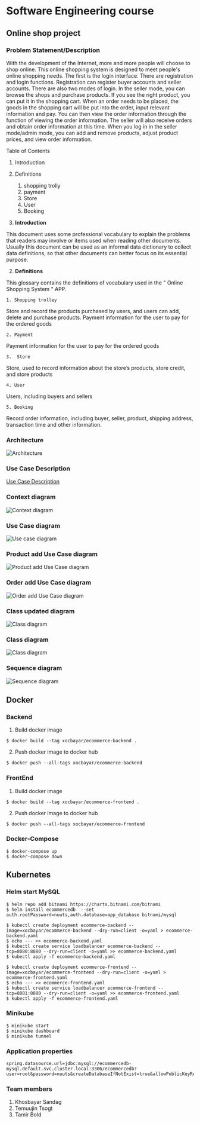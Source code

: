 # Software Engineering course

## Online shop project

### Problem Statement/Description
With the development of the Internet, more and more people will choose to shop online. This online shopping system is designed to meet people's online shopping needs. The first is the login interface. There are registration and login functions. Registration can register buyer accounts and seller accounts. There are also two modes of login. In the seller mode, you can browse the shops and purchase products. If you see the right product, you can put it in the shopping cart. When an order needs to be placed, the goods in the shopping cart will be put into the order, input relevant information and pay. You can then view the order information through the function of viewing the order information. The seller will also receive orders and obtain order information at this time. When you log in in the seller mode/admin mode, you can add and remove products, adjust product prices, and view order information.

Table of Contents
1. Introduction 
2. Definitions 
    1. shopping trolly 
    2. payment 
    3. Store 
    4. User 
    5. Booking 

1. **Introduction**

This document uses some professional vocabulary to explain the problems that readers may involve or items used when reading other documents. Usually this document can be used as an informal data dictionary to collect data definitions, so that other documents can better focus on its essential purpose.

2. **Definitions**

This glossary contains the definitions of vocabulary used in the " Online Shopping System " APP.
   
    1. Shopping trolley

Store and record the products purchased by users, and users can add, delete and purchase products.
Payment information for the user to pay for the ordered goods
    
    2. Payment

Payment information for the user to pay for the ordered goods

    3.  Store

Store, used to record information about the store’s products, store credit, and store products

    4. User

Users, including buyers and sellers

    5. Booking

Record order information, including buyer, seller, product, shipping address, transaction time and other information.


### Architecture
![Architecture](/LastProjecteCommerce/diagrams/Architecture.png)
### Use Case Description
[Use Case Description](/LastProjecteCommerce/Use%20Case%20Description.md)

### Context diagram
![Context diagram](/LastProjecteCommerce/diagrams/Context%20diagram.jpeg)

### Use Case diagram
![Use case diagram](/LastProjecteCommerce/diagrams/Use%20case%20diagram.jpeg)

### Product add Use Case diagram
![Product add Use Case diagram](/LastProjecteCommerce/diagrams/Product%20add%20sequence.png)

### Order add Use Case diagram
![Order add Use Case diagram](/LastProjecteCommerce/diagrams/Order%20add%20sequence.png)

### Class updated diagram
![Class diagram](/LastProjecteCommerce/diagrams/updated%20class%20diagram.png)
### Class diagram
![Class diagram](/LastProjecteCommerce/diagrams/Class%20Diagram.jpeg)

### Sequence diagram
![Sequence diagram](/LastProjecteCommerce/diagrams/Sequence%20diagram.png)

## Docker
### Backend
1. Build docker image
```
$ docker build --tag xocbayar/ecommerce-backend .
```
2. Push docker image to docker hub
```
$ docker push --all-tags xocbayar/ecommerce-backend
```
### FrontEnd
1. Build docker image
```
$ docker build --tag xocbayar/ecommerce-frontend .
```
2. Push docker image to docker hub
```
$ docker push --all-tags xocbayar/ecommerce-frontend
```

### Docker-Compose
```
$ docker-compose up
$ docker-compose down
```

## Kubernetes

### Helm start MySQL
```
$ helm repo add bitnami https://charts.bitnami.com/bitnami
$ helm install ecommercedb  --set auth.rootPassword=nuuts,auth.database=app_database bitnami/mysql 

$ kubectl create deployment ecommerce-backend --image=xocbayar/ecommerce-backend --dry-run=client -o=yaml > ecommerce-backend.yaml 
$ echo --- >> ecommerce-backend.yaml
$ kubectl create service loadbalancer ecommerce-backend --tcp=8080:8080 --dry-run=client -o=yaml >> ecommerce-backend.yaml
$ kubectl apply -f ecommerce-backend.yaml

$ kubectl create deployment ecommerce-frontend --image=xocbayar/ecommerce-frontend --dry-run=client -o=yaml > ecommerce-frontend.yaml 
$ echo --- >> ecommerce-frontend.yaml
$ kubectl create service loadbalancer ecommerce-frontend --tcp=8081:8080 --dry-run=client -o=yaml >> ecommerce-frontend.yaml
$ kubectl apply -f ecommerce-frontend.yaml
```
### Minikube
```
$ minikube start
$ minikube dashboard
$ minikube tunnel

```
### Application properties
```
spring.datasource.url=jdbc:mysql://ecommercedb-mysql.default.svc.cluster.local:3306/ecommercedb?user=root&password=nuuts&createDatabaseIfNotExist=true&allowPublicKeyRetrieval=true&useSSL=false
```


### Team members
1. Khosbayar Sandag
2. Temuujin Tsogt
3. Tamir Bold